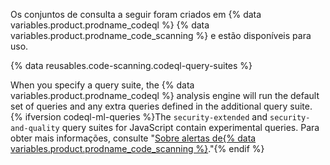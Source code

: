 Os conjuntos de consulta a seguir foram criados em {% data variables.product.prodname_codeql %} {% data variables.product.prodname_code_scanning %} e estão disponíveis para uso.

{% data reusables.code-scanning.codeql-query-suites %}

When you specify a query suite, the {% data variables.product.prodname_codeql %} analysis engine will run the default set of queries and any extra queries defined in the additional query suite. {% ifversion codeql-ml-queries %}The `security-extended` and `security-and-quality` query suites for JavaScript contain experimental queries. Para obter mais informações, consulte "[Sobre alertas de{% data variables.product.prodname_code_scanning %}](/code-security/code-scanning/automatically-scanning-your-code-for-vulnerabilities-and-errors/about-code-scanning-alerts#about-experimental-alerts)."{% endif %}
